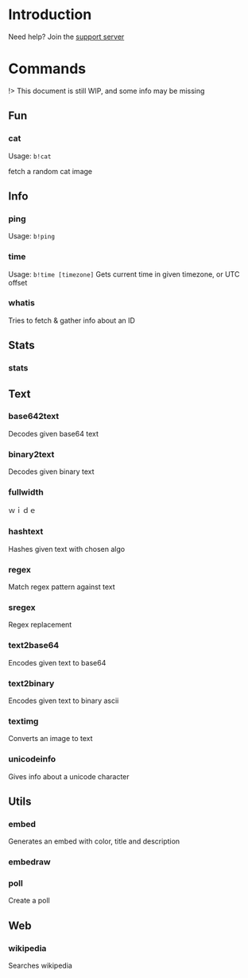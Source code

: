 # Introduction

Need help? Join the [support server](https://discord.gg/ZKHjRcy9bd)

# Commands
!> This document is still WIP, and some info may be missing

## Fun

### cat
Usage: `b!cat`

fetch a random cat image

## Info
### ping
Usage: `b!ping`

### time
Usage: `b!time [timezone]`
Gets current time in given timezone, or UTC offset


### whatis
Tries to fetch & gather info about an ID

## Stats

### stats

## Text
### base642text
Decodes given base64 text

### binary2text
Decodes given binary text

### fullwidth
ｗｉｄｅ

### hashtext
Hashes given text with chosen algo

### regex
Match regex pattern against text

### sregex
Regex replacement

### text2base64
Encodes given text to base64

### text2binary
Encodes given text to binary ascii

### textimg
Converts an image to text

### unicodeinfo
Gives info about a unicode character

## Utils
### embed
Generates an embed with color, title and description
### embedraw

### poll
Create a poll

## Web

### wikipedia
Searches wikipedia
